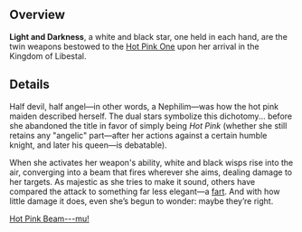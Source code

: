 <!-- title: Light and Darkness -->
<!-- quote: It's not a fart! -->
<!-- chapters: -1 -->
<!-- images: (HPO's first time wielding Light and Darkness), (Light and Darkness viewed from the inventory), (Light and Darkness's ability activated) -->
<!-- model: true -->

## Overview

**Light and Darkness**, a white and black star, one held in each hand, are the twin weapons bestowed to the [Hot Pink One](entry:irys-entry) upon her arrival in the Kingdom of Libestal.

## Details

Half devil, half angel—in other words, a Nephilim—was how the hot pink maiden described herself. The dual stars symbolize this dichotomy... before she abandoned the title in favor of simply being _Hot Pink_ (whether she still retains any "angelic" part—after her actions against a certain humble knight, and later his queen—is debatable).

When she activates her weapon's ability, white and black wisps rise into the air, converging into a beam that fires wherever she aims, dealing damage to her targets. As majestic as she tries to make it sound, others have compared the attack to something far less elegant—a [fart](https://www.youtube.com/live/f8W426vzTb8?si=foqRHkhJucvdRk3z&t=4046). And with how little damage it does, even she’s begun to wonder: maybe they’re right.

[Hot Pink Beam---mu!](#embed:https://www.youtube.com/live/Rk7nZ91vme4?si=gB2Tvf3h41hZE0K1&t=4782)
